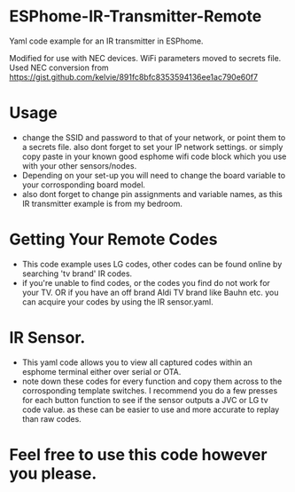 # ESPhome-IR-Transmitter-Remote
Yaml code example for an IR transmitter in ESPhome.

Modified for use with NEC devices. WiFi parameters moved to secrets file. 
Used NEC conversion from https://gist.github.com/kelvie/891fc8bfc8353594136ee1ac790e60f7


# Usage
- change the SSID and password to that of your network, or point them to a secrets file. also dont forget to set your IP network settings. or simply copy paste in your known good esphome wifi code block which you use with your other sensors/nodes.
- Depending on your set-up you will need to change the board variable to your corrosponding board model.
- also dont forget to change pin assignments and variable names, as this IR transmitter example is from my bedroom.

# Getting Your Remote Codes
- This code example uses LG codes, other codes can be found online by searching 'tv brand' IR codes.
- if you're unable to find codes, or the codes you find do not work for your TV. OR if you have an off brand Aldi TV brand like Bauhn etc. you can acquire your codes by using the IR sensor.yaml.

# IR Sensor.
- This yaml code allows you to view all captured codes within an esphome terminal either over serial or OTA.
- note down these codes for every function and copy them across to the corrosponding template switches.
 I recommend you do a few presses for each button function to see if the sensor outputs a JVC or LG tv code value. as these can be easier to use and more accurate to replay than raw codes.

# Feel free to use this code however you please.


